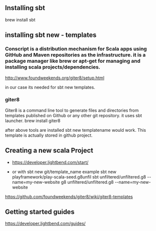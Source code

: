## Installing sbt
brew install sbt

## installing sbt new - templates

### Conscript is a distribution mechanism for Scala apps using GitHub and Maven repositories as the infrastructure. it is a package manager like brew or apt-get for managing and installing scala projects/dependencies.
http://www.foundweekends.org/giter8/setup.html

in our case its needed for sbt new templates.

### giter8
 Giter8 is a command line tool to generate files and directories from templates published on Github or any other git repository. it uses sbt launcher.
brew install giter8


after above tools are installed sbt new templatename would work. This template is actually stored in github project.

## Creating a new scala Project

 - https://developer.lightbend.com/start/

 - or with sbt new git/template_name
   example 
    sbt new playframework/play-scala-seed.g8unfil
    sbt unfiltered/unfiltered.g8 --name=my-new-website
    g8 unfiltered/unfiltered.g8 --name=my-new-website
    
https://github.com/foundweekends/giter8/wiki/giter8-templates

## Getting started guides
https://developer.lightbend.com/guides/